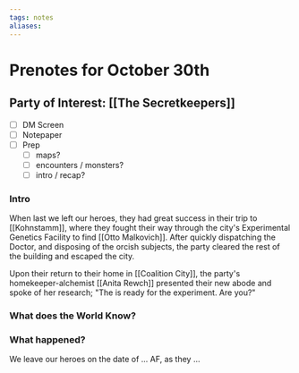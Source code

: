 ```yaml
---
tags: notes
aliases:
---
```


# Prenotes for October 30th
## Party of Interest: [[The Secretkeepers]]
- [ ] DM Screen
- [ ] Notepaper
- [ ] Prep
	- [ ] maps?
	- [ ] encounters / monsters?
	- [ ] intro / recap?

### Intro

When last we left our heroes, they had great success in their trip to [[Kohnstamm]], where they fought their way through the city's Experimental Genetics Facility to find [[Otto Malkovich]]. After quickly dispatching the Doctor, and disposing of the orcish subjects, the party cleared the rest of the building and escaped the city.

Upon their return to their home in [[Coalition City]], the party's homekeeper-alchemist [[Anita Rewch]] presented their new abode and spoke of her research; "The is ready for the experiment. Are you?"

### What does the World Know?


### What happened?


We leave our heroes on the date of ... AF, as they ...